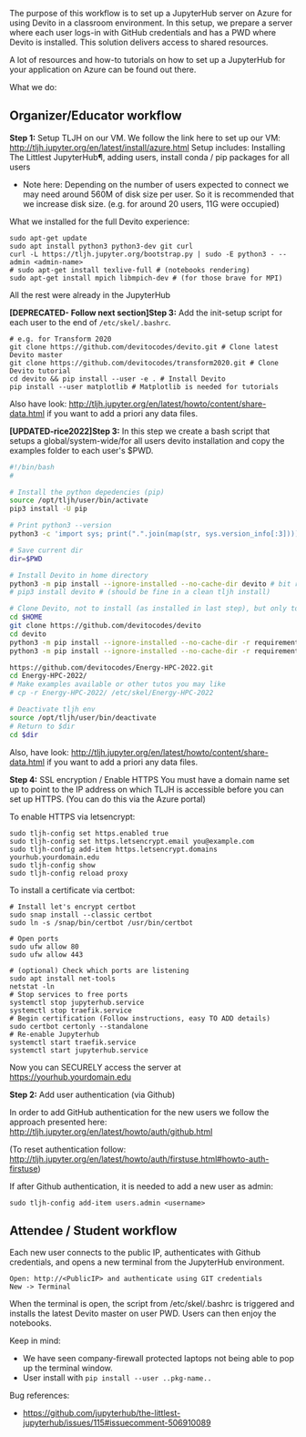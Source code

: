The purpose of this workflow is to set up a JupyterHub server on Azure for using Devito in a classroom environment.
In this setup, we prepare a server where each user logs-in with GitHub credentials and has a PWD where Devito is installed. This solution delivers access to shared resources.

A lot of resources and how-to tutorials on how to set up a JupyterHub for your application on Azure can be found out there.

What we do:

## Organizer/Educator workflow

**Step 1:** Setup TLJH on our VM.
We follow the link here to set up our VM:
http://tljh.jupyter.org/en/latest/install/azure.html
Setup includes: Installing The Littlest JupyterHub¶, adding users, install conda / pip packages for all users

- Note here: Depending on the number of users expected to connect we may need around 560M of disk size per user. So it is recommended that we increase disk size. (e.g. for around 20 users, 11G were occupied)

What we installed for the full Devito experience:
```
sudo apt-get update
sudo apt install python3 python3-dev git curl
curl -L https://tljh.jupyter.org/bootstrap.py | sudo -E python3 - --admin <admin-name>
# sudo apt-get install texlive-full # (notebooks rendering)
sudo apt-get install mpich libmpich-dev # (for those brave for MPI)

```
All the rest were already in the JupyterHub

**[DEPRECATED- Follow next section]Step 3:** Add the init-setup script for each user to the end of `/etc/skel/.bashrc`. 

```
# e.g. for Transform 2020
git clone https://github.com/devitocodes/devito.git # Clone latest Devito master
git clone https://github.com/devitocodes/transform2020.git # Clone Devito tutorial
cd devito && pip install --user -e . # Install Devito
pip install --user matplotlib # Matplotlib is needed for tutorials
```

Also have look: http://tljh.jupyter.org/en/latest/howto/content/share-data.html if you want to add
a priori any data files.

**[UPDATED-rice2022]Step 3:** In this step we create a bash script that setups a global/system-wide/for all users devito installation and copy the examples folder to each user's $PWD.

```bash
#!/bin/bash
#

# Install the python depedencies (pip)
source /opt/tljh/user/bin/activate
pip3 install -U pip

# Print python3 --version
python3 -c 'import sys; print(".".join(map(str, sys.version_info[:3])))'

# Save current dir
dir=$PWD

# Install Devito in home directory
python3 -m pip install --ignore-installed --no-cache-dir devito # bit redundant setup (useful if other devito may have been installed)
# pip3 install devito # (should be fine in a clean tljh install)

# Clone Devito, not to install (as installed in last step), but only to copy examples
cd $HOME
git clone https://github.com/devitocodes/devito
cd devito
python3 -m pip install --ignore-installed --no-cache-dir -r requirements-optional.txt
python3 -m pip install --ignore-installed --no-cache-dir -r requirements-mpi.txt

https://github.com/devitocodes/Energy-HPC-2022.git
cd Energy-HPC-2022/
# Make examples available or other tutos you may like
# cp -r Energy-HPC-2022/ /etc/skel/Energy-HPC-2022

# Deactivate tljh env
source /opt/tljh/user/bin/deactivate
# Return to $dir
cd $dir
```

Also, have look: http://tljh.jupyter.org/en/latest/howto/content/share-data.html if you want to add
a priori any data files.

**Step 4:** SSL encryption / Enable HTTPS
You must have a domain name set up to point to the IP address on which TLJH is accessible before you can set up HTTPS. (You can do this via the Azure portal)

To enable HTTPS via letsencrypt:
```
sudo tljh-config set https.enabled true
sudo tljh-config set https.letsencrypt.email you@example.com
sudo tljh-config add-item https.letsencrypt.domains yourhub.yourdomain.edu
sudo tljh-config show
sudo tljh-config reload proxy
```
To install a certificate via certbot:
```
# Install let's encrypt certbot
sudo snap install --classic certbot
sudo ln -s /snap/bin/certbot /usr/bin/certbot

# Open ports
sudo ufw allow 80
sudo ufw allow 443

# (optional) Check which ports are listening
sudo apt install net-tools
netstat -ln
# Stop services to free ports
systemctl stop jupyterhub.service
systemctl stop traefik.service
# Begin certification (Follow instructions, easy TO ADD details)
sudo certbot certonly --standalone
# Re-enable Jupyterhub
systemctl start traefik.service
systemctl start jupyterhub.service
```
Now you can SECURELY access the server at https://yourhub.yourdomain.edu

**Step 2:** Add user authentication (via Github)

In order to add GitHub authentication for the new users we follow the approach presented here:
http://tljh.jupyter.org/en/latest/howto/auth/github.html

(To reset authentication follow: http://tljh.jupyter.org/en/latest/howto/auth/firstuse.html#howto-auth-firstuse)

If after Github authentication, it is needed to add a new user as admin:
```
sudo tljh-config add-item users.admin <username>
```

## Attendee / Student workflow

Each new user connects to the public IP, authenticates with Github credentials, and opens a new terminal from the JupyterHub environment.
```
Open: http://<PublicIP> and authenticate using GIT credentials
New -> Terminal
```

When the terminal is open, the script from /etc/skel/.bashrc is triggered and installs the latest Devito master on user PWD. Users can then enjoy the notebooks.


Keep in mind:
- We have seen company-firewall protected laptops not being able to pop up the terminal window.
- User install with `pip install --user ..pkg-name..`

Bug references:
- https://github.com/jupyterhub/the-littlest-jupyterhub/issues/115#issuecomment-506910089